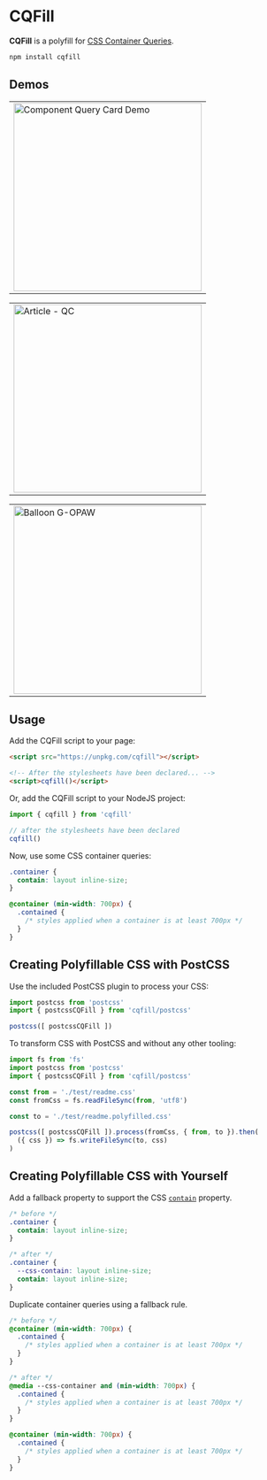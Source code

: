 # CQFill

**CQFill** is a polyfill for [CSS Container Queries].

```sh
npm install cqfill
```

## Demos

<table><tr><td><a href="https://codepen.io/jonneal/full/rNjRBOX"><img src="https://user-images.githubusercontent.com/188426/116027454-ed950f80-a622-11eb-94f5-be5b9307705b.png" alt="Component Query Card Demo" width="340" /></a></td></tr></table>

<table><tr><td><a href="https://codepen.io/jonneal/full/WNRPBQg"><img src="https://user-images.githubusercontent.com/188426/116027093-f76a4300-a621-11eb-9530-e67727e7fd71.png" alt="Article - QC" width="340" /></a></td></tr></table>

<table><tr><td><a href="https://codepen.io/jonneal/full/YzNBber"><img src="https://user-images.githubusercontent.com/188426/116027091-f6d1ac80-a621-11eb-9c20-2322c1b2a2c8.png" alt="Balloon G-OPAW" width="340" /></a></td></tr></table>

## Usage

Add the CQFill script to your page:

```html
<script src="https://unpkg.com/cqfill"></script>

<!-- After the stylesheets have been declared... -->
<script>cqfill()</script>
```

Or, add the CQFill script to your NodeJS project:

```js
import { cqfill } from 'cqfill'

// after the stylesheets have been declared
cqfill()
```

Now, use some CSS container queries:

```css
.container {
  contain: layout inline-size;
}

@container (min-width: 700px) {
  .contained {
    /* styles applied when a container is at least 700px */
  }
}
```

## Creating Polyfillable CSS with PostCSS

Use the included PostCSS plugin to process your CSS:

```js
import postcss from 'postcss'
import { postcssCQFill } from 'cqfill/postcss'

postcss([ postcssCQFill ])
```

To transform CSS with PostCSS and without any other tooling:

```js
import fs from 'fs'
import postcss from 'postcss'
import { postcssCQFill } from 'cqfill/postcss'

const from = './test/readme.css'
const fromCss = fs.readFileSync(from, 'utf8')

const to = './test/readme.polyfilled.css'

postcss([ postcssCQFill ]).process(fromCss, { from, to }).then(
  ({ css }) => fs.writeFileSync(to, css)
)
```

## Creating Polyfillable CSS with Yourself

Add a fallback property to support the CSS [`contain`] property.

```css
/* before */
.container {
  contain: layout inline-size;
}

/* after */
.container {
  --css-contain: layout inline-size;
  contain: layout inline-size;
}
```

Duplicate container queries using a fallback rule.

```css
/* before */
@container (min-width: 700px) {
  .contained {
    /* styles applied when a container is at least 700px */
  }
}

/* after */
@media --css-container and (min-width: 700px) {
  .contained {
    /* styles applied when a container is at least 700px */
  }
}

@container (min-width: 700px) {
  .contained {
    /* styles applied when a container is at least 700px */
  }
}
```

[`contain`]: https://developer.mozilla.org/en-US/docs/Web/CSS/contain
[CSS Container Queries]: https://css.oddbird.net/rwd/query/explainer/
